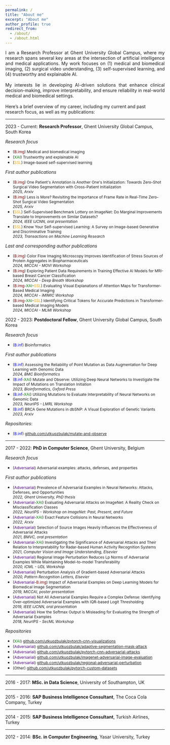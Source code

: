 ```yaml
---
permalink: /
title: "About me"
excerpt: "About me"
author_profile: true
redirect_from:
  - /about/
  - /about.html
---
```


<div style="text-align: justify"> 
I am a Research Professor at Ghent University Global Campus, where my research spans several key areas at the intersection of artificial intelligence and medical applications. My work focuses on (1) medical and biomedical imaging, (2) surgical video understanding, (3) self-supervised learning, and (4) trustworthy and explainable AI.
<br><br>
My interests lie in developing AI-driven solutions that enhance clinical decision-making, improve interpretability, and ensure reliability in real-world medical and biomedical settings.
</div>
<br>
Here’s a brief overview of my career, including my current and past research focus, as well as my publications:

------

2023 - Current: **Research Professor**, Ghent University Global Campus, South Korea

  <span style="font-size:14px">*Research focus*</span>
  * <span style="font-size:12px">(<span style="color:maroon">B.img</span>) Medical and biomedical imaging</span>
  * <span style="font-size:12px">(<span style="color:green">XAI</span>) Trustworthy and explainable AI</span>
  * <span style="font-size:12px">(<span style="color:orange">SSL</span>) Image-based self-supervised learning</span>
    
  <span style="font-size:14px">*First author publications*</span>
  
  * <span style="font-size:12px">(<span style="color:maroon">B.img</span>) One Patient's Annotation is Another One's Initialization: Towards Zero-Shot Surgical Video Segmentation with Cross-Patient Initialization <br />*2025, Arxiv*</span>
  * <span style="font-size:12px">(<span style="color:maroon">B.img</span>) Less is More? Revisiting the Importance of Frame Rate in Real-Time Zero-Shot Surgical Video Segmentation <br />*2025, Arxiv*</span>
  * <span style="font-size:12px">(<span style="color:orange">SSL</span>) Self-Supervised Benchmark Lottery on ImageNet: Do Marginal Improvements Translate to Improvements on Similar Datasets? <br />*2024, IEEE IJCNN, oral presentation*</span>
  * <span style="font-size:12px">(<span style="color:orange">SSL</span>) Know Your Self-supervised Learning: A Survey on Image-based Generative and Discriminative Training<br />*2023, Transactions on Machine Learning Research*</span>

  <span style="font-size:14px">*Last and corresponding author publications*</span>
  * <span style="font-size:12px">(<span style="color:maroon">B.img</span>) Color Flow Imaging Microscopy Improves Identification of Stress Sources of Protein Aggregates in Biopharmaceuticals <br />*2024, MICCAI - MOVI Workshop*</span>
  * <span style="font-size:12px">(<span style="color:maroon">B.img</span>) Exploring Patient Data Requirements in Training Effective AI Models for MRI-based Breast Cancer Classification <br />*2024, MICCAI - Deep Breath Workshop*</span>
  * <span style="font-size:12px">(<span style="color:maroon">B.img</span>-<span style="color:green">XAI</span>-<span style="color:orange">SSL</span>) Evaluating Visual Explanations of Attention Maps for Transformer-Based Medical Imaging <br />*2024, MICCAI - iMIMIC Workshop*</span>
  * <span style="font-size:12px">(<span style="color:maroon">B.img</span>-<span style="color:green">XAI</span>-<span style="color:orange">SSL</span>) Identifying Critical Tokens for Accurate Predictions in Transformer-based Medical Imaging Models <br />*2024, MICCAI - MLMI Workshop*</span>
  
2022 - 2023: **Postdoctoral Fellow**, Ghent University Global Campus, South Korea


  <span style="font-size:14px">*Research focus*</span>
  * <span style="font-size:12px">(<span style="color:blue">B.inf</span>) Bioinformatics</span>
  
  <span style="font-size:14px">*First author publications*</span>
  * <span style="font-size:12px">(<span style="color:blue">B.inf</span>) Assessing the Reliability of Point Mutation as Data Augmentation for Deep Learning with Genomic Data<br />*2024, BMC Bioinformatics*</span>
  * <span style="font-size:12px">(<span style="color:blue">B.inf</span>-<span style="color:green">XAI</span>) Mutate and Observe: Utilizing Deep Neural Networks to Investigate the Impact of Mutations on Translation Initiation<br />*2023, Bioinformatics, Oxford Press*</span>
  * <span style="font-size:12px">(<span style="color:blue">B.inf</span>-<span style="color:green">XAI</span>) Utilizing Mutations to Evaluate Interpretability of Neural Networks on Genomic Data<br />*2023, NeurIPS - LMRL Workshop*</span>
  * <span style="font-size:12px">(<span style="color:blue">B.inf</span>) BRCA Gene Mutations in dbSNP: A Visual Exploration of Genetic Variants<br />*2023, Arxiv*</span>
  
   <span style="font-size:14px">*Repositories*:</span>

  * <span style="font-size:12px">(<span style="color:blue">B.inf</span>) [github.com/utkuozbulak/mutate-and-observe](https://github.com/utkuozbulak/mutate-and-observe)</span>
 
------

2017 - 2022: **PhD in Computer Science**, Ghent University, Belgium

  
  <span style="font-size:14px">*Research focus*</span>
  * <span style="font-size:12px">(<span style="color:indigo">Adversarial</span>) Adversarial examples: attacks, defenses, and properties</span>
  
  <span style="font-size:14px">*First author publications*</span>
  * <span style="font-size:12px">(<span style="color:indigo">Adversarial</span>) Prevalence of Adversarial Examples in Neural Networks: Attacks, Defenses, and Opportunities<br />*2022, Ghent University, PhD thesis*</span>
  * <span style="font-size:12px">(<span style="color:indigo">Adversarial</span>-<span style="color:green">XAI</span>) Evaluating Adversarial Attacks on ImageNet: A Reality Check on Misclassification Classes<br />*2022, NeurIPS - Workshop on ImageNet: Past, Present, and Future*</span>
  * <span style="font-size:12px">(<span style="color:indigo">Adversarial</span>-<span style="color:green">XAI</span>) Exact Feature Collisions in Neural Networks<br />*2022, Arxiv*</span>
  * <span style="font-size:12px">(<span style="color:indigo">Adversarial</span>) Selection of Source Images Heavily Influences the Effectiveness of Adversarial Attacks<br />*2021, BMVC, oral presentation*</span>  
  * <span style="font-size:12px">(<span style="color:indigo">Adversarial</span>-<span style="color:green">XAI</span>) Investigating the Significance of Adversarial Attacks and Their Relation to Interpretability for Radar-based Human Activity Recognition Systems<br />*2021, Computer Vision and Image Understanding, Elsevier*</span>
  * <span style="font-size:12px">(<span style="color:indigo">Adversarial</span>) Regional Image Perturbation Reduces Lp Norms of Adversarial Examples While Maintaining Model-to-model Transferability<br />*2020, ICML - UDL Workshop*</span>
  * <span style="font-size:12px">(<span style="color:indigo">Adversarial</span>) Perturbation Analysis of Gradient-based Adversarial Attacks<br />*2020, Pattern Recognition Letters, Elsevier*</span>
  * <span style="font-size:12px">(<span style="color:indigo">Adversarial</span>-<span style="color:maroon">B.img</span>) Impact of Adversarial Examples on Deep Learning Models for Biomedical Image Segmentation<br />*2019, MICCAI, poster presentation*</span>
  * <span style="font-size:12px">(<span style="color:indigo">Adversarial</span>) Not All Adversarial Examples Require a Complex Defense: Identifying Over-optimized Adversarial Examples with IQR-based Logit Thresholding<br />*2019, IEEE IJCNN, oral presentation* </span>
  * <span style="font-size:12px">(<span style="color:indigo">Adversarial</span>) How the Softmax Output is Misleading for Evaluating the Strength of Adversarial Examples<br />*2018, NeurIPS - SecML Workshop* </span>
  
  <span style="font-size:14px">*Repositories*</span>
  * <span style="font-size:12px">(<span style="color:green">XAI</span>) [github.com/utkuozbulak/pytorch-cnn-visualizations](https://github.com/utkuozbulak/pytorch-cnn-visualizations)</span>
  * <span style="font-size:12px">(<span style="color:indigo">Adversarial</span>) [github.com/utkuozbulak/adaptive-segmentation-mask-attack](https://github.com/utkuozbulak/adaptive-segmentation-mask-attack)</span>
  * <span style="font-size:12px">(<span style="color:indigo">Adversarial</span>) [github.com/utkuozbulak/pytorch-cnn-adversarial-attacks](https://github.com/utkuozbulak/pytorch-cnn-adversarial-attacks)</span>
  * <span style="font-size:12px">(<span style="color:indigo">Adversarial</span>) [github.com/utkuozbulak/imagenet-adversarial-image-evaluation](https://github.com/utkuozbulak/imagenet-adversarial-image-evaluation)</span>
  * <span style="font-size:12px">(<span style="color:indigo">Adversarial</span>) [github.com/utkuozbulak/regional-adversarial-perturbation](https://github.com/utkuozbulak/regional-adversarial-perturbation)</span>
  * <span style="font-size:12px">(Other) [github.com/utkuozbulak/pytorch-custom-datasets](https://github.com/utkuozbulak/pytorch-custom-datasets)</span>


------

2016 - 2017: **MSc. in Data Science**, University of Southampton, UK

------


2015 - 2016: **SAP Business Intelligence Consultant**, The Coca Cola Company, Turkey

------

2014 - 2015: **SAP Business Intelligence Consultant**, Turkish Airlines, Turkey

------

2012 - 2014: **BSc. in Computer Engineering**, Yasar University, Turkey



